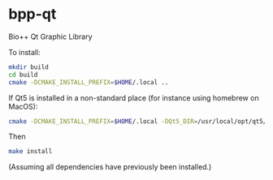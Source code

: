 # bpp-qt
Bio++ Qt Graphic Library

To install:
```bash
mkdir build
cd build
cmake -DCMAKE_INSTALL_PREFIX=$HOME/.local ..
```

If Qt5 is installed in a non-standard place (for instance using homebrew on MacOS):
```bash
cmake -DCMAKE_INSTALL_PREFIX=$HOME/.local -DQt5_DIR=/usr/local/opt/qt5/lib/cmake/Qt5 ..
```

Then
```bash
make install
```

(Assuming all dependencies have previously been installed.)
